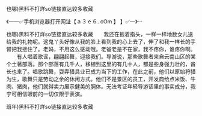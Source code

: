 也哪)黑料不打烊so链接直达较多收藏

《——✅手机浏览器打开网沚【ａ３ｅ６. cOm 】 】✅—》--

也哪)黑料不打烊so链接直达较多收藏　　我还在扳着指头，一样一样地数女儿送给我的礼物呢。这鬼丫头好像从我的脸上看到我的心上去了，伸了和我一样长的手臂把我搂住了。老妈，不用这么感动哦。老爸老是不在家，我不疼你，谁疼你啊。
　　有人唱着歌谣，翩翩起舞，迎接我们。导游说，那些歌舞者来自云南山区的某个土著部落。那个部落有几千人，移植到这里的有几十人，都是些身强力壮的，酋长也来了。唱歌跳舞，耍弄猎具业已成为当下的工作，在此之前，他们以原始狩猎为生，歌舞只是劳动之余的休闲方式。他们不是景区的员工，开发商给点米饭、牛肉、猪肉，他们就得卖力展示健美的胴体。无法考证年轻导游话里的事实成分，我宁可相信眼前的一切仅限于表演。





班年)黑料不打烊so链接直达较多收藏
